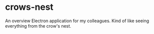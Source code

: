# crows-nest
 An overview Electron application for my colleagues. Kind of like seeing everything from the crow's nest.
